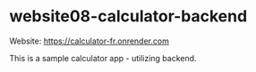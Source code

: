 # website08-calculator-backend
Website: https://calculator-fr.onrender.com

This is a sample calculator app - utilizing backend. 
